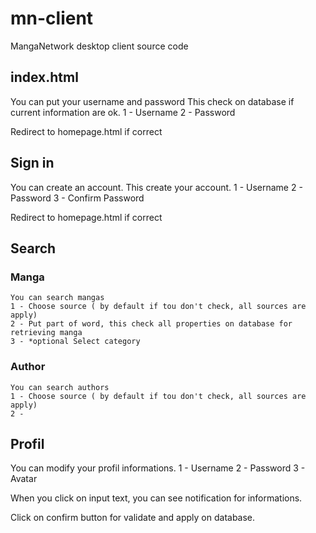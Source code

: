 # mn-client
MangaNetwork desktop client source code

## index.html

  You can put your username and password
  This check on database if current information are ok.
  1 - Username
  2 - Password
  
  Redirect to homepage.html if correct
  
## Sign in 

  You can create an account.
  This create your account.
  1 - Username
  2 - Password
  3 - Confirm Password
  
  Redirect to homepage.html if correct

## Search
  ### Manga
    You can search mangas
    1 - Choose source ( by default if tou don't check, all sources are apply)
    2 - Put part of word, this check all properties on database for retrieving manga
    3 - *optional Select category
  
  ### Author
    You can search authors
    1 - Choose source ( by default if tou don't check, all sources are apply)
    2 - 
## Profil
  You can modify your profil informations.
    1 - Username
    2 - Password
    3 - Avatar
    
  When you click on input text, you can see notification for informations.
  
  Click on confirm button for validate and apply on database.
  
  ## 
  
